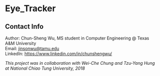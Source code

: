 # Eye_Tracker



## Contact Info
Author: Chun-Sheng Wu, MS student in Computer Engineering @ Texas A&M University  
Email: jinsonwu@tamu.edu  
LinkedIn: https://www.linkedin.com/in/chunshengwu/

*This project was in collaboration with Wei-Che Chung and Tzu-Yang Hung at National Chiao Tung University, 2018*
